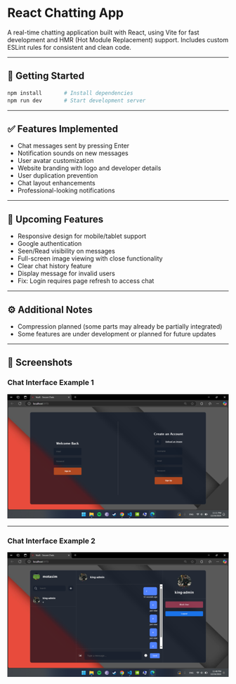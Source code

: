 
# React Chatting App

A real-time chatting application built with React, using Vite for fast development and HMR (Hot Module Replacement) support. Includes custom ESLint rules for consistent and clean code.

---

## 🚀 Getting Started

```bash
npm install       # Install dependencies
npm run dev       # Start development server
```

---

## ✅ Features Implemented

- Chat messages sent by pressing Enter
- Notification sounds on new messages
- User avatar customization
- Website branding with logo and developer details
- User duplication prevention
- Chat layout enhancements
- Professional-looking notifications

---

## 🧩 Upcoming Features

- Responsive design for mobile/tablet support
- Google authentication
- Seen/Read visibility on messages
- Full-screen image viewing with close functionality
- Clear chat history feature
- Display message for invalid users
- Fix: Login requires page refresh to access chat

---

## ⚙️ Additional Notes

- Compression planned (some parts may already be partially integrated)
- Some features are under development or planned for future updates

---

## 📸 Screenshots

### Chat Interface Example 1

![Chat Screenshot 1](src/sc1.png)

---

### Chat Interface Example 2

![Chat Screenshot 2](src/sc2.png)
